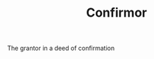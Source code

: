 ---
title: Confirmor
letter: C
permalink: "/definitions/bld-confirmor.html"
body: The grantor in a deed of confirmation
published_at: '2018-07-07'
source: Black's Law Dictionary 2nd Ed (1910)
layout: post
---